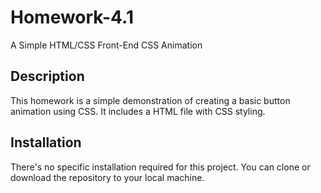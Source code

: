 # Homework-4.1

A Simple HTML/CSS Front-End CSS Animation

## Description

This homework is a simple demonstration of creating a basic button animation using CSS. It includes a HTML file with CSS styling.

## Installation

There's no specific installation required for this project. You can clone or download the repository to your local machine.
